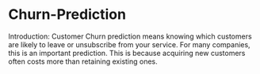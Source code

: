 # Churn-Prediction
Introduction: Customer Churn prediction means knowing which customers are likely to leave or unsubscribe from your service. 
For many companies, this is an important prediction. This is because acquiring new customers often costs more than retaining existing ones.
